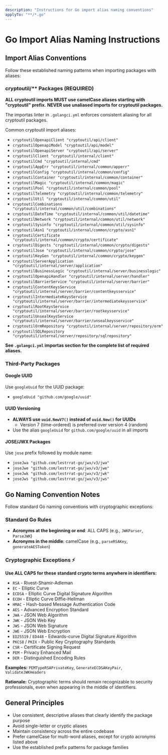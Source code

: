 ```yaml
---
description: "Instructions for Go import alias naming conventions"
applyTo: "**/*.go"
---
```

# Go Import Alias Naming Instructions

## Import Alias Conventions

Follow these established naming patterns when importing packages with aliases:

### cryptoutil/** Packages (REQUIRED)

**ALL cryptoutil imports MUST use camelCase aliases starting with "cryptoutil" prefix.**
**NEVER use unaliased imports for cryptoutil packages.**

The importas linter in `.golangci.yml` enforces consistent aliasing for all cryptoutil packages.

Common cryptoutil import aliases:
- `cryptoutilOpenapiClient "cryptoutil/api/client"`
- `cryptoutilOpenapiModel "cryptoutil/api/model"`
- `cryptoutilOpenapiServer "cryptoutil/api/server"`
- `cryptoutilClient "cryptoutil/internal/client"`
- `cryptoutilCmd "cryptoutil/internal/cmd"`
- `cryptoutilAppErr "cryptoutil/internal/common/apperr"`
- `cryptoutilConfig "cryptoutil/internal/common/config"`
- `cryptoutilContainer "cryptoutil/internal/common/container"`
- `cryptoutilMagic "cryptoutil/internal/common/magic"`
- `cryptoutilPool "cryptoutil/internal/common/pool"`
- `cryptoutilTelemetry "cryptoutil/internal/common/telemetry"`
- `cryptoutilUtil "cryptoutil/internal/common/util"`
- `cryptoutilCombinations "cryptoutil/internal/common/util/combinations"`
- `cryptoutilDateTime "cryptoutil/internal/common/util/datetime"`
- `cryptoutilNetwork "cryptoutil/internal/common/util/network"`
- `cryptoutilSysinfo "cryptoutil/internal/common/util/sysinfo"`
- `cryptoutilAsn1 "cryptoutil/internal/common/crypto/asn1"`
- `cryptoutilCertificate "cryptoutil/internal/common/crypto/certificate"`
- `cryptoutilDigests "cryptoutil/internal/common/crypto/digests"`
- `cryptoutilJose "cryptoutil/internal/common/crypto/jose"`
- `cryptoutilKeyGen "cryptoutil/internal/common/crypto/keygen"`
- `cryptoutilServerApplication "cryptoutil/internal/server/application"`
- `cryptoutilBusinessLogic "cryptoutil/internal/server/businesslogic"`
- `cryptoutilOpenapiHandler "cryptoutil/internal/server/handler"`
- `cryptoutilBarrierService "cryptoutil/internal/server/barrier"`
- `cryptoutilContentKeysService "cryptoutil/internal/server/barrier/contentkeysservice"`
- `cryptoutilIntermediateKeysService "cryptoutil/internal/server/barrier/intermediatekeysservice"`
- `cryptoutilRootKeysService "cryptoutil/internal/server/barrier/rootkeysservice"`
- `cryptoutilUnsealKeysService "cryptoutil/internal/server/barrier/unsealkeysservice"`
- `cryptoutilOrmRepository "cryptoutil/internal/server/repository/orm"`
- `cryptoutilSQLRepository "cryptoutil/internal/server/repository/sqlrepository"`

**See `.golangci.yml` importas section for the complete list of required aliases.**

### Third-Party Packages


#### Google UUID
Use `googleUuid` for the UUID package:
- `googleUuid "github.com/google/uuid"`

#### UUID Versioning
- **ALWAYS use `uuid.NewV7()` instead of `uuid.New()` for UUIDs**
	- Version 7 (time-ordered) is preferred over version 4 (random)
- Use the alias `googleUuid` for `github.com/google/uuid` in all imports

#### JOSE/JWX Packages
Use `jose` prefix followed by module name:
- `joseJwa "github.com/lestrrat-go/jwx/v3/jwa"`
- `joseJwe "github.com/lestrrat-go/jwx/v3/jwe"`
- `joseJwk "github.com/lestrrat-go/jwx/v3/jwk"`
- `joseJws "github.com/lestrrat-go/jwx/v3/jws"`

## Go Naming Convention Notes

Follow standard Go naming conventions with cryptographic exceptions:

### Standard Go Rules
- **Acronyms at the beginning or end**: ALL CAPS (e.g., `JWKParser`, `ParseJWK`)
- **Acronyms in the middle**: camelCase (e.g., `parseRSAKey`, `generateAESToken`)

### Cryptographic Exceptions ⚡
**Use ALL CAPS for these standard crypto terms anywhere in identifiers:**
- `RSA` - Rivest-Shamir-Adleman
- `EC` - Elliptic Curve  
- `ECDSA` - Elliptic Curve Digital Signature Algorithm
- `ECDH` - Elliptic Curve Diffie-Hellman
- `HMAC` - Hash-based Message Authentication Code
- `AES` - Advanced Encryption Standard
- `JWA` - JSON Web Algorithm
- `JWK` - JSON Web Key
- `JWS` - JSON Web Signature
- `JWE` - JSON Web Encryption
- `ED25519` / `ED448` - Edwards-curve Digital Signature Algorithm
- `PKCS8` / `PKIX` - Public Key Cryptography Standards
- `CSR` - Certificate Signing Request
- `PEM` - Privacy Enhanced Mail
- `DER` - Distinguished Encoding Rules

**Examples:** `PEMTypeRSAPrivateKey`, `GenerateECDSAKeyPair`, `ValidateJWKHeaders`

**Rationale:** Cryptographic terms should remain recognizable to security professionals, even when appearing in the middle of identifiers.

## General Principles

- Use consistent, descriptive aliases that clearly identify the package purpose
- Avoid single-letter or cryptic aliases
- Maintain consistency across the entire codebase
- Prefer camelCase for multi-word aliases, except for crypto acronyms listed above
- Use the established prefix patterns for package families

